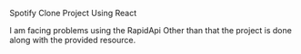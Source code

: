 Spotify Clone Project Using React 


I am facing problems using the RapidApi 
Other than that the project is done along with the provided resource.
